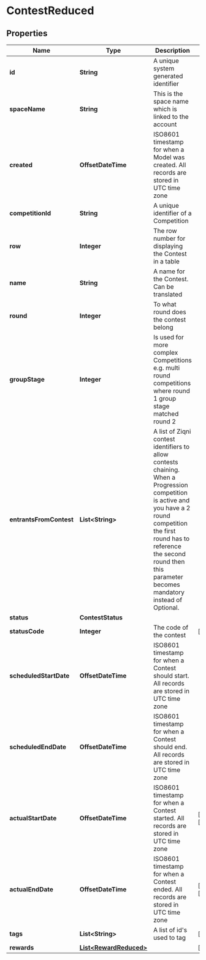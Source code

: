 

# ContestReduced


## Properties

Name | Type | Description | Notes
------------ | ------------- | ------------- | -------------
**id** | **String** | A unique system generated identifier | 
**spaceName** | **String** | This is the space name which is linked to the account | 
**created** | **OffsetDateTime** | ISO8601 timestamp for when a Model was created. All records are stored in UTC time zone | 
**competitionId** | **String** | A unique identifier of a Competition | 
**row** | **Integer** | The row number for displaying the Contest in a table | 
**name** | **String** | A name for the Contest. Can be translated | 
**round** | **Integer** | To what round does the contest belong | 
**groupStage** | **Integer** | Is used for more complex Competitions e.g. multi round competitions where round 1 group stage matched round 2 | 
**entrantsFromContest** | **List&lt;String&gt;** | A list of Ziqni contest identifiers to allow contests chaining. When a Progression competition is active and you have a 2 round competition the first round has to reference the second round then this parameter becomes mandatory instead of Optional. | 
**status** | **ContestStatus** |  | 
**statusCode** | **Integer** | The code of the contest |  [readonly]
**scheduledStartDate** | **OffsetDateTime** | ISO8601 timestamp for when a Contest should start. All records are stored in UTC time zone | 
**scheduledEndDate** | **OffsetDateTime** | ISO8601 timestamp for when a Contest should end. All records are stored in UTC time zone | 
**actualStartDate** | **OffsetDateTime** | ISO8601 timestamp for when a Contest started. All records are stored in UTC time zone |  [optional] [readonly]
**actualEndDate** | **OffsetDateTime** | ISO8601 timestamp for when a Contest ended. All records are stored in UTC time zone |  [optional] [readonly]
**tags** | **List&lt;String&gt;** | A list of id&#39;s used to tag |  [optional]
**rewards** | [**List&lt;RewardReduced&gt;**](RewardReduced.md) |  |  [optional]



